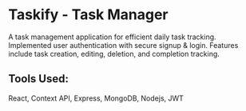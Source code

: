 # Taskify - Task Manager

A task management application for efficient daily task tracking. Implemented user authentication with secure signup & login. Features include task creation, editing, deletion, and completion tracking.

## Tools Used: 
React, Context API, Express, MongoDB, Nodejs, JWT
